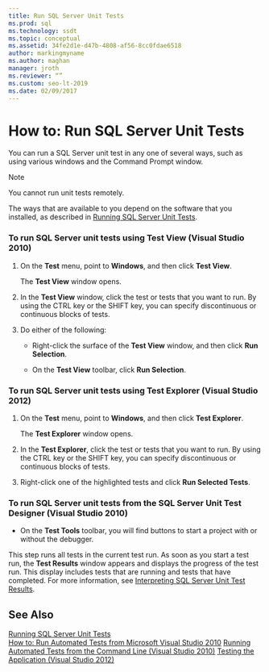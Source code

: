```yaml
---
title: Run SQL Server Unit Tests
ms.prod: sql
ms.technology: ssdt
ms.topic: conceptual
ms.assetid: 34fe2d1e-d47b-4808-af56-8cc0fdae6518
author: markingmyname
ms.author: maghan
manager: jroth
ms.reviewer: “”
ms.custom: seo-lt-2019
ms.date: 02/09/2017
---
```


# How to: Run SQL Server Unit Tests

You can run a SQL Server unit test in any one of several ways, such as using various windows and the Command Prompt window.  
  
> [!NOTE]  
> You cannot run unit tests remotely.  
  
The ways that are available to you depend on the software that you installed, as described in [Running SQL Server Unit Tests](../ssdt/running-sql-server-unit-tests.md).  
  
### To run SQL Server unit tests using Test View (Visual Studio 2010)  
  
1.  On the **Test** menu, point to **Windows**, and then click **Test View**.  
  
    The **Test View** window opens.  
  
2.  In the **Test View** window, click the test or tests that you want to run. By using the CTRL key or the SHIFT key, you can specify discontinuous or continuous blocks of tests.  
  
3.  Do either of the following:  
  
    -   Right-click the surface of the **Test View** window, and then click **Run Selection**.  
  
    -   On the **Test View** toolbar, click **Run Selection**.  
  
### To run SQL Server unit tests using Test Explorer (Visual Studio 2012)  
  
1.  On the **Test** menu, point to **Windows**, and then click **Test Explorer**.  
  
    The **Test Explorer** window opens.  
  
2.  In the **Test Explorer**, click the test or tests that you want to run. By using the CTRL key or the SHIFT key, you can specify discontinuous or continuous blocks of tests.  
  
3.  Right-click one of the highlighted tests and click **Run Selected Tests**.  
  
### To run SQL Server unit tests from the SQL Server Unit Test Designer (Visual Studio 2010)  
  
-   On the **Test Tools** toolbar, you will find buttons to start a project with or without the debugger.  
  
This step runs all tests in the current test run. As soon as you start a test run, the **Test Results** window appears and displays the progress of the test run. This display includes tests that are running and tests that have completed. For more information, see [Interpreting SQL Server Unit Test Results](../ssdt/interpreting-sql-server-unit-test-results.md).  
  
## See Also  
[Running SQL Server Unit Tests](../ssdt/running-sql-server-unit-tests.md)  
[How to: Run Automated Tests from Microsoft Visual Studio 2010](https://msdn.microsoft.com/library/ms182470(VS.100).aspx)  
[Running Automated Tests from the Command Line (Visual Studio 2010)](https://msdn.microsoft.com/library/ms182486(VS.100).aspx)  
[Testing the Application (Visual Studio 2012)](https://msdn.microsoft.com/library/ms182409.aspx)  
  
